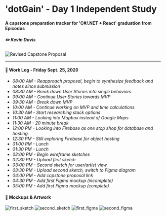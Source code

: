 # 'dotGain' - Day 1 Independent Study
#### A capstone preparation tracker for 'C#/.NET + React' graduation from Epicodus
##### ✏️ Kevin Davis

![Revised Capstone Proposal](https://docs.google.com/document/d/e/2PACX-1vTb3MhRA7JrtOa12h0UJEWo3fxbL_m_mRUNcDtQTV40313wNDkZ_yljUM9k5iUJS4BTQpmVdK3kLs4s/pub)

<hr />

#### 📓 Work Log - Friday Sept. 25, 2020 

* _08:00 AM - Reapproach proposal, begin to synthesize feedback and notes since submission_
* _08:30 AM - Break down User Stories into single behaviors_
* _09:00 AM - Continue User Stories towards MVP_
* _09:30 AM - Break down MVP_
* _10:00 AM - Continue working on MVP and time calculations_
* _10:30 AM - Start researching stack options_
* _11:00 AM - Looking into Mapbox instead of Google Maps_
* _11:30 AM - 20 minute break_
* _12:00 PM - Looking into Firebase as one stop shop for database and hosting._
* _12:30 PM - Still exploring Firebase for object hosting_
* _01:00 PM - Lunch_
* _01:30 PM - Lunch_
* _02:00 PM - Begin wireframe sketches_
* _02:30 PM - Upload first sketch_
* _03:00 PM - Second sketch for user/artist view_
* _03:30 PM - Upload second sketch, switch to Figma diagram_
* _04:00 PM - Add capstone proposal link_
* _04:30 PM - Add first Figma mockup (incomplete)_
* _05:00 PM - Add first Figma mockup (complete)_

#### 🎨 Mockups & Artwork

![first_sketch](https://i.ibb.co/k6gpPwh/Doc-Sep-25-2020-14-37-1.jpg)
![second_sketch](https://i.ibb.co/D4RvH74/Doc-Sep-25-2020-15-45-1.jpg)
![first_figma](https://i.ibb.co/vcC27Cx/dot-Gain-diagram.png)
![second_figma](https://i.ibb.co/ZNBtj2y/dot-Gain-diagram-1-5.png)
